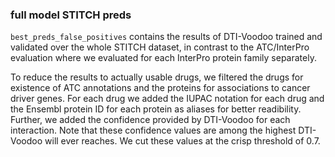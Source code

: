 ### full model STITCH preds

`best_preds_false_positives` contains the results of DTI-Voodoo trained and validated over the whole STITCH dataset, in contrast to the ATC/InterPro evaluation
where we evaluated for each InterPro protein family separately. 

To reduce the results to actually usable drugs, we filtered the drugs for existence of ATC annotations and the proteins for associations to cancer driver genes. 
For each drug we added the IUPAC notation for each drug and the Ensembl protein ID for each protein as aliases for better readibility. Further, we added the 
confidence provided by DTI-Voodoo for each interaction. Note that these confidence values are among the highest DTI-Voodoo will ever reaches. We cut these
values at the crisp threshold of 0.7. 
